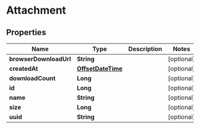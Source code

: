 # Attachment

## Properties
Name | Type | Description | Notes
------------ | ------------- | ------------- | -------------
**browserDownloadUrl** | **String** |  |  [optional]
**createdAt** | [**OffsetDateTime**](OffsetDateTime.md) |  |  [optional]
**downloadCount** | **Long** |  |  [optional]
**id** | **Long** |  |  [optional]
**name** | **String** |  |  [optional]
**size** | **Long** |  |  [optional]
**uuid** | **String** |  |  [optional]
